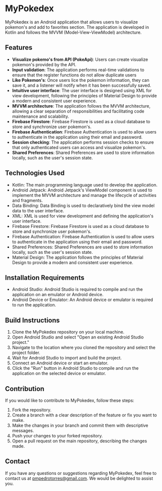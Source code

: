 # MyPokedex


MyPokedex is an Android application that allows users to visualize pokemon's and add to favorites section. The application is developed in Kotlin and follows the MVVM (Model-View-ViewModel) architecture.

## Features

- **Visualize pokemo's from API (PokeApi)**: Users can create visualize pokemon's provided by the API.
- **Input validation**: The application performs real-time validations to ensure that the register functions do not allow duplicate users
- **Like Pokemon's**: Once users lice the pokemon information, they can save it, and a listener will notify when it has been successfully saved.
- **Intuitive user interface**: The user interface is designed using XML for view development, following the principles of Material Design to provide a modern and consistent user experience.
- **MVVM architecture**: The application follows the MVVM architecture, allowing a clear separation of responsibilities and facilitating code maintenance and scalability.
- **Firebase Firestore**: Firebase Firestore is used as a cloud database to store and synchronize user pokemon's.
- **Firebase Authentication**: Firebase Authentication is used to allow users to authenticate in the application using their email and password.
- **Session checking**: The application performs session checks to ensure that only authenticated users can access and visualize pokemon's.
- **Shared Preferences**: Shared Preferences are used to store information locally, such as the user's session state.

## Technologies Used

- Kotlin: The main programming language used to develop the application.
- Android Jetpack: Android Jetpack's ViewModel component is used to implement the MVVM architecture and manage the lifecycle of activities and fragments.
- Data Binding: Data Binding is used to declaratively bind the view model data to the user interface.
- XML: XML is used for view development and defining the application's user interface.
- Firebase Firestore: Firebase Firestore is used as a cloud database to store and synchronize user pokemon's.
- Firebase Authentication: Firebase Authentication is used to allow users to authenticate in the application using their email and password.
- Shared Preferences: Shared Preferences are used to store information locally, such as the user's session state.
- Material Design: The application follows the principles of Material Design to provide a modern and consistent user experience.

## Installation Requirements

- Android Studio: Android Studio is required to compile and run the application on an emulator or Android device.
- Android Device or Emulator: An Android device or emulator is required to run the application.

## Build Instructions

1. Clone the MyPokedex repository on your local machine.
2. Open Android Studio and select "Open an existing Android Studio project."
3. Navigate to the location where you cloned the repository and select the project folder.
4. Wait for Android Studio to import and build the project.
5. Connect an Android device or start an emulator.
6. Click the "Run" button in Android Studio to compile and run the application on the selected device or emulator.

## Contribution

If you would like to contribute to MyPokedex, follow these steps:

1. Fork the repository.
2. Create a branch with a clear description of the feature or fix you want to make.
3. Make the changes in your branch and commit them with descriptive messages.
4. Push your changes to your forked repository.
5. Open a pull request on the main repository, describing the changes made.

## Contact

If you have any questions or suggestions regarding MyPokedex, feel free to contact us at pmpedrotorres@gmail.com. We would be delighted to assist you.
